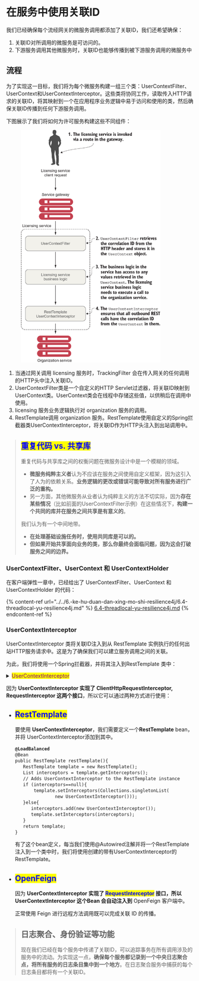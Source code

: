 # 在服务中使用关联ID

我们已经确保每个流经网关的微服务调用都添加了关联ID，我们还希望确保：

1. 关联ID对所调用的微服务是可访问的。
2. 下游服务调用其他微服务时，关联ID也能够传播到被下游服务调用的微服务中

## 流程

为了实现这一目标，我们将为每个微服务构建一组三个类：UserContextFilter、UserContext和UserContextInterceptor。这些类将协同工作，读取传入HTTP请求的关联ID，将其映射到一个在应用程序业务逻辑中易于访问和使用的类，然后确保关联ID传播到任何下游服务调用。

下图展示了我们将如何为许可服务构建这些不同组件：

<figure><img src="../../../../.gitbook/assets/image (2) (1).png" alt="" width="375"><figcaption></figcaption></figure>

1. 当通过网关调用 licensing 服务时，TrackingFilter 会在传入网关的任何调用的HTTP头中注入关联ID。
2. UserContextFilter类是一个自定义的HTTP Servlet过滤器，将关联ID映射到UserContext类。UserContext类会在线程中存储这些值，以供稍后在调用中使用。
3. licensing 服务业务逻辑执行对 organization 服务的调用。
4. RestTemplate调用 organization 服务。RestTemplate使用自定义的Spring拦截器类UserContextInterceptor，将关联ID作为HTTP头注入到出站调用中。

> ## <mark style="color:blue;">重复代码 vs. 共享库</mark>
>
> 重复代码与共享库之间的权衡问题在微服务设计中是一个模糊的领域。
>
> * **微服务纯粹主义者**认为不应该在服务之间使用自定义框架，因为这引入了人为的依赖关系。**业务逻辑的更改或错误可能导致对所有服务进行广泛的重构。**
> * 另一方面，其他微服务从业者认为纯粹主义的方法不切实际，因为**存在某些情况**（比如前面的UserContextFilter示例）在这些情况下，**构建一个共同的库并在服务之间共享是有意义的**。
>
> 我们认为有一个中间地带。
>
> * **在处理基础设施任务时，使用共同库是可以的。**
> * **但如果开始共享面向业务的类，那么你最终会面临问题，因为这会打破服务之间的边界。**

### UserContextFilter、UserContext 和 UserContextHolder

在客户端弹性一章中，已经给出了 UserContextFilter、UserContext 和 UserContextHolder 的代码：

{% content-ref url="../../6.-ke-hu-duan-dan-xing-mo-shi-resilience4j/6.4-threadlocal-yu-resilience4j.md" %}
[6.4-threadlocal-yu-resilience4j.md](../../6.-ke-hu-duan-dan-xing-mo-shi-resilience4j/6.4-threadlocal-yu-resilience4j.md)
{% endcontent-ref %}

### UserContextInterceptor

UserContextInterceptor 类将关联ID注入到从 RestTemplate 实例执行的任何出站HTTP服务请求中。这是为了确保我们可以建立服务调用之间的关联。

为此，我们将使用一个Spring拦截器，并将其注入到RestTemplate 类中：

<details>

<summary><mark style="color:purple;">UserContextInterceptor</mark> </summary>

```java
@Component
public class UserContextInterceptor implements
        ClientHttpRequestInterceptor, RequestInterceptor {
    @Override
    public ClientHttpResponse intercept(
            HttpRequest request, byte[] body, 
            ClientHttpRequestExecution execution)
            throws IOException {

        UserContext context = UserContextHolder.getContext();
        String correlationId = context.getCorrelationId();
        String authToken = context.getAuthToken();

        HttpHeaders headers = request.getHeaders();
        headers.add(UserContext.CORRELATION_ID, correlationId);
        headers.add(UserContext.AUTH_TOKEN, authToken);

        return execution.execute(request, body);
    }

    @Override
    public void apply(RequestTemplate template) {
        UserContext context = UserContextHolder.getContext();
        String correlationId = context.getCorrelationId();
        String authToken = context.getAuthToken();

        template.header(UserContext.CORRELATION_ID, correlationId)
                .header(UserContext.AUTH_TOKEN, authToken);
    }
}
```

</details>

因为 **UserContextInterceptor 实现了 ClientHttpRequestInterceptor, RequestInterceptor 这两个接口**，所以它可以通过两种方式进行使用：

*   ## <mark style="color:blue;">**RestTemplate**</mark>

    要使用 **UserContextInterceptor**，我们需要定义一个**RestTemplate** bean，并将 UserContextInterceptor添加到其中。

    <pre class="language-java"><code class="lang-java"><strong>@LoadBalanced    
    </strong>@Bean
    public RestTemplate restTemplate(){
       RestTemplate template = new RestTemplate();
       List interceptors = template.getInterceptors();
       // Adds UserContextInterceptor to the RestTemplate instance
       if (interceptors==null){    
           template.setInterceptors(Collections.singletonList(
                   new UserContextInterceptor()));
       }else{
          interceptors.add(new UserContextInterceptor());
          template.setInterceptors(interceptors);
       }
       return template;
    }
    </code></pre>

    有了这个bean定义，每当我们使用@Autowired注解并将一个RestTemplate注入到一个类中时，我们将使用创建的带有UserContextInterceptor的RestTemplate。
*   ## <mark style="color:blue;">OpenFeign</mark>

    因为 **UserContextInterceptor 实现了 **<mark style="color:blue;">**RequestInterceptor**</mark>** 接口，所以 UserContextInterceptor 这个Bean 会自动注入到** OpenFeign 客户端中。

    正常使用 Feign 进行远程方法调用既可以完成关联 ID 的传播。

> ## 日志聚合、身份验证等功能
>
> 现在我们已经在每个服务中传递了关联ID，可以追踪事务在所有调用涉及的服务中的流动。为实现这一点，**确保每个服务都记录到一个中央日志聚合点，将所有服务的日志条目集中到一个地方**。在日志聚合服务中捕获的每个日志条目都将有一个关联ID。
